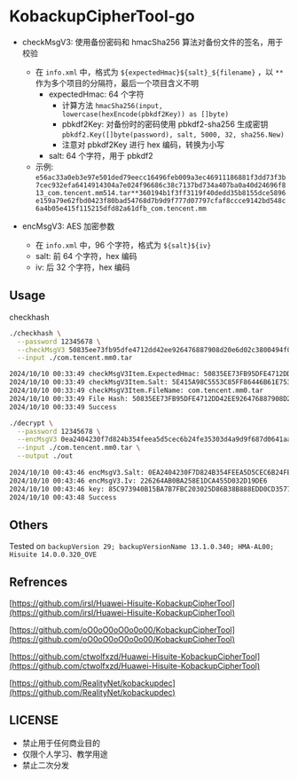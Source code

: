 # KobackupCipherTool-go

- checkMsgV3: 使用备份密码和 hmacSha256 算法对备份文件的签名，用于校验
  - 在 `info.xml` 中，格式为 `${expectedHmac}${salt}_${filename}` ，以 `**` 作为多个项目的分隔符，最后一个项目含义不明
    - expectedHmac: 64 个字符
      - 计算方法 `hmacSha256(input, lowercase(hexEncode(pbkdf2Key)) as []byte)`
      - pbkdf2Key: 对备份时的密码使用 pbkdf2-sha256 生成密钥 `pbkdf2.Key([]byte(password), salt, 5000, 32, sha256.New)`
      - 注意对 pbkdf2Key 进行 hex 编码，转换为小写
    - salt: 64 个字符，用于 pbkdf2
  - 示例: `e56ac33a0eb3e97e501ded79eecc16496feb009a3ec46911186881f3dd73f3b7cec932efa6414914304a7e024f96686c38c7137bd734a407ba0a40d24696f813_com.tencent.mm514.tar**360194b1f3ff3119f40dedd35b8155dce5896e159a79e62fbd0423f80bad54768d7b9d9f777d07797cfaf8ccce9142bd548c6a4b05e415f115215dfd82a61dfb_com.tencent.mm`

- encMsgV3: AES 加密参数
  - 在 `info.xml` 中，96 个字符，格式为 `${salt}${iv}`
  - salt: 前 64 个字符，hex 编码
  - iv: 后 32 个字符，hex 编码

## Usage

checkhash

```sh
./checkhash \
  --password 12345678 \
  --checkMsgV3 50835ee73fb95dfe4712dd42ee926476887908d20e6d02c3800494f08dee77835e415a98c5553c85ff86446b61e753f5a62e7ed1dc45c072853f6e92e78bb283_com.tencent.mm0.tar \
  --input ./com.tencent.mm0.tar

2024/10/10 00:33:49 checkMsgV3Item.ExpectedHmac: 50835EE73FB95DFE4712DD42EE926476887908D20E6D02C3800494F08DEE7783
2024/10/10 00:33:49 checkMsgV3Item.Salt: 5E415A98C5553C85FF86446B61E753F5A62E7ED1DC45C072853F6E92E78BB283
2024/10/10 00:33:49 checkMsgV3Item.FileName: com.tencent.mm0.tar
2024/10/10 00:33:49 File Hash: 50835EE73FB95DFE4712DD42EE926476887908D20E6D02C3800494F08DEE7783
2024/10/10 00:33:49 Success
```

```sh
./decrypt \
  --password 12345678 \
  --encMsgV3 0ea2404230f7d824b354feea5d5cec6b24fe35303d4a9d9f687d0641aa5f19a3226264ab0ba258e1dca455d032d19de6 \
  --input ./com.tencent.mm0.tar \
  --output ./out
                
2024/10/10 00:43:46 encMsgV3.Salt: 0EA2404230F7D824B354FEEA5D5CEC6B24FE35303D4A9D9F687D0641AA5F19A3
2024/10/10 00:43:46 encMsgV3.Iv: 226264AB0BA258E1DCA455D032D19DE6
2024/10/10 00:43:46 key: 85C973940B15BA7B7FBC203025D86B38B888EDD0CD3577F16ECE24BFC951962D
2024/10/10 00:43:48 Success
```

## Others

Tested on `backupVersion 29; backupVersionName 13.1.0.340; HMA-AL00; Hisuite 14.0.0.320_OVE`

## Refrences

[https://github.com/irsl/Huawei-Hisuite-KobackupCipherTool](https://github.com/irsl/Huawei-Hisuite-KobackupCipherTool)

[https://github.com/oO0oO0oO0o0o00/KobackupCipherTool](https://github.com/oO0oO0oO0o0o00/KobackupCipherTool)

[https://github.com/ctwolfxzd/Huawei-Hisuite-KobackupCipherTool](https://github.com/ctwolfxzd/Huawei-Hisuite-KobackupCipherTool)

[https://github.com/RealityNet/kobackupdec](https://github.com/RealityNet/kobackupdec)

## LICENSE

- 禁止用于任何商业目的
- 仅限个人学习、教学用途
- 禁止二次分发
